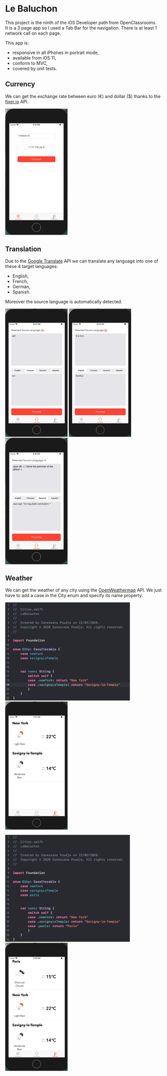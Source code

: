 # Le Baluchon
This project is the ninth of the iOS Developer path from OpenClassrooms.  
It is a 3 page app so I used a Tab Bar for the navigation. There is at least 1 network call on each page.


This app is:

- responsive in all iPhones in portrait mode,
- available from iOS 11,
- conform to MVC,
- covered by unit tests.

## Currency
We can get the exchange rate between euro (€) and dollar ($) thanks to the [fixer.io](https://fixer.io/) API.

<img src="READMEfiles/P9ReadmeCurrency.png" alt="drawing" width="200">

## Translation
Due to the [Google Translate](https://cloud.google.com/translate/docs/) API we can translate any language into one of these 4 target languages: 
- English,
- French, 
- German,
- Spanish.

Moreover the source language is automatically detected.

<img src="READMEfiles/bonusP9AutoDetectionLangue.png" alt="drawing" width="200"> <img src="READMEfiles/bonusP9LanguageDetection.png" alt="drawing" width="200"> <img src="READMEfiles/P9ReadmeTranslation.png" alt="drawing" width="200">

## Weather
We can get the weather of any city using the [OpenWeathermap](https://openweathermap.org/current) API. We just have to add a case in the City enum and specify its name property.

<img src="READMEfiles/bonusP9CodeMeteo.png" alt="drawing" width="400"> <img src="READMEfiles/bonusP9Meteo.png" alt="drawing" width="200">

<img src="READMEfiles/bonusP9CodeMeteo2.png" alt="drawing" width="400"> <img src="READMEfiles/bonusP9Meteo2.png" alt="drawing" width="200">
